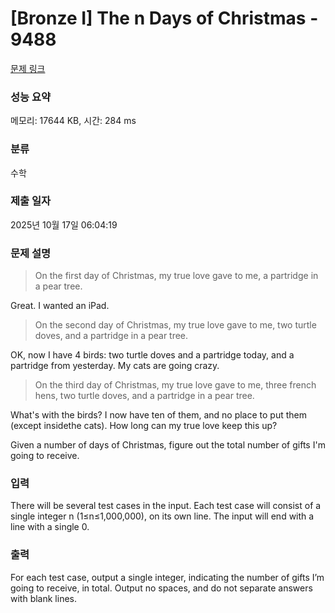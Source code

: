 # [Bronze I] The n Days of Christmas - 9488 

[문제 링크](https://www.acmicpc.net/problem/9488) 

### 성능 요약

메모리: 17644 KB, 시간: 284 ms

### 분류

수학

### 제출 일자

2025년 10월 17일 06:04:19

### 문제 설명

<blockquote>
<p>On the first day of Christmas, my true love gave to me, a partridge in a pear tree.</p>
</blockquote>

<p>Great. I wanted an iPad.</p>

<blockquote>
<p>On the second day of Christmas, my true love gave to me, two turtle doves, and a partridge in a pear tree.</p>
</blockquote>

<p>OK, now I have 4 birds: two turtle doves and a partridge today, and a partridge from yesterday. My cats are going crazy.</p>

<blockquote>
<p>On the third day of Christmas, my true love gave to me, three french hens, two turtle doves, and a partridge in a pear tree.</p>
</blockquote>

<p>What's with the birds? I now have ten of them, and no place to put them (except insidethe cats). How long can my true love keep this up?</p>

<p>Given a number of days of Christmas, figure out the total number of gifts I'm going to receive.</p>

### 입력 

 <p>There will be several test cases in the input. Each test case will consist of a single integer n (1≤n≤1,000,000), on its own line. The input will end with a line with a single 0.</p>

### 출력 

 <p>For each test case, output a single integer, indicating the number of gifts I’m going to receive, in total. Output no spaces, and do not separate answers with blank lines.</p>

